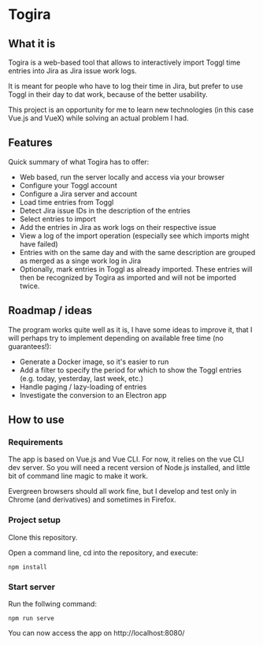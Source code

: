# Togira

## What it is

Togira is a web-based tool that allows to interactively import Toggl time entries into Jira as Jira issue work logs.

It is meant for people who have to log their time in Jira, but prefer to use Toggl in their day to dat work, because of the better usability.

This project is an opportunity for me to learn new technologies (in this case Vue.js and VueX) while solving an actual problem I had. 

## Features

Quick summary of what Togira has to offer:

- Web based, run the server locally and access via your browser
- Configure your Toggl account
- Configure a Jira server and account
- Load time entries from Toggl
- Detect Jira issue IDs in the description of the entries
- Select entries to import
- Add the entries in Jira as work logs on their respective issue
- View a log of the import operation (especially see which imports might have failed)
- Entries with on the same day and with the same description are grouped as merged as a singe work log in Jira
- Optionally, mark entries in Toggl as already imported. These entries will then be recognized by Togira as imported and will not be imported twice.



## Roadmap / ideas

The program works quite well as it is, I have some ideas to improve it, that I will perhaps try to implement depending on available free time (no guarantees!):
- Generate a Docker image, so it's easier to run
- Add a filter to specify the period for which to show the Toggl entries (e.g. today, yesterday, last week, etc.)
- Handle paging / lazy-loading of entries
- Investigate the conversion to an Electron app

## How to use
### Requirements

The app is based on Vue.js and Vue CLI. For now, it relies on the vue CLI dev server. So you will need a recent version of Node.js installed, and little bit of command line magic to make it work.

Evergreen browsers should all work fine, but I develop and test only in Chrome (and derivatives) and sometimes in Firefox. 

### Project setup
Clone this repository.

Open a command line, cd into the repository, and execute:

```
npm install
```

### Start server

Run the follwing command:
```
npm run serve
```

You can now access the app on http://localhost:8080/
